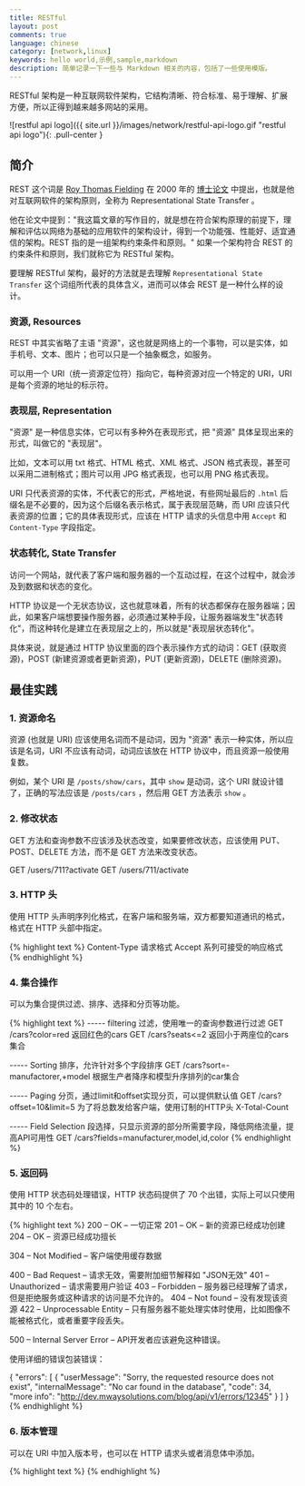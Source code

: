 ```yaml
---
title: RESTful
layout: post
comments: true
language: chinese
category: [network,linux]
keywords: hello world,示例,sample,markdown
description: 简单记录一下一些与 Markdown 相关的内容，包括了一些使用模版。
---
```


RESTful 架构是一种互联网软件架构，它结构清晰、符合标准、易于理解、扩展方便，所以正得到越来越多网站的采用。

<!-- more -->

<!--
出来好多文章都是说怎么在RESTful Uri里使用动词等等，这些人除了一部分是把文章拿来抄一抄的，其他的其实搞混了REST和RPC的概念了，REST强调资源，RPC强调动作，所以REST的Uri组成为名词，RPC多为动词短语。然而它们也并不是完全不相关的两个东西，本文中的实现就会参考一部分JSON-RPC的设计思想。
-->

![restful api logo]({{ site.url }}/images/network/restful-api-logo.gif "restful api logo"){: .pull-center }

## 简介

REST 这个词是 [Roy Thomas Fielding](https://en.wikipedia.org/wiki/Roy_Fielding) 在 2000 年的 [博士论文](http://www.ics.uci.edu/~fielding/pubs/dissertation/top.htm) 中提出，也就是他对互联网软件的架构原则，全称为 Representational State Transfer 。

他在论文中提到："我这篇文章的写作目的，就是想在符合架构原理的前提下，理解和评估以网络为基础的应用软件的架构设计，得到一个功能强、性能好、适宜通信的架构。REST 指的是一组架构约束条件和原则。" 如果一个架构符合 REST 的约束条件和原则，我们就称它为 RESTful 架构。

要理解 RESTful 架构，最好的方法就是去理解 `Representational State Transfer` 这个词组所代表的具体含义，进而可以体会 REST 是一种什么样的设计。

### 资源, Resources

REST 中其实省略了主语 "资源"，这也就是网络上的一个事物，可以是实体，如手机号、文本、图片；也可以只是一个抽象概念，如服务。

可以用一个 URI（统一资源定位符）指向它，每种资源对应一个特定的 URI，URI 是每个资源的地址的标示符。

### 表现层, Representation

"资源" 是一种信息实体，它可以有多种外在表现形式，把 "资源" 具体呈现出来的形式，叫做它的 "表现层"。

比如，文本可以用 txt 格式、HTML 格式、XML 格式、JSON 格式表现，甚至可以采用二进制格式；图片可以用 JPG 格式表现，也可以用 PNG 格式表现。

URI 只代表资源的实体，不代表它的形式，严格地说，有些网址最后的 `.html` 后缀名是不必要的，因为这个后缀名表示格式，属于表现层范畴，而 URI 应该只代表资源的位置；它的具体表现形式，应该在 HTTP 请求的头信息中用 `Accept` 和 `Content-Type` 字段指定。

### 状态转化, State Transfer

访问一个网站，就代表了客户端和服务器的一个互动过程，在这个过程中，就会涉及到数据和状态的变化。

HTTP 协议是一个无状态协议，这也就意味着，所有的状态都保存在服务器端；因此，如果客户端想要操作服务器，必须通过某种手段，让服务器端发生"状态转化"，而这种转化是建立在表现层之上的，所以就是"表现层状态转化"。

具体来说，就是通过 HTTP 协议里面的四个表示操作方式的动词：GET (获取资源)，POST (新建资源或者更新资源)，PUT (更新资源)，DELETE (删除资源)。





<!--
安全性与幂等性

关于HTTP请求采用的这些个方法，具有两个基本的特性，即“安全性”和“幂等性”。对于上述7种HTTP方法，GET、HEAD和OPTIONS均被认为是安全的方法，因为它们旨在实现对数据的获取，并不具有“边界效应（Side Effect[1]）”。至于其它4个HTTP方法，由于它们会导致服务端资源的变化，所以被认为是不安全的方法。

幂等性（Idempotent）是一个数学上的概念，在这里表示发送一次和多次请求引起的边界效应是一致的。在网速不够快的情况下，客户端发送一个请求后不能立即得到响应，由于不能确定是否请求是否被成功提交，所以它有可能会再次发送另一个相同的请求，幂等性决定了第二个请求是否有效。

上述3种安全的HTTP方法（GET、HEAD和OPTIONS）均是幂等方法。由于DELETE和PATCH请求操作的是现有的某个资源，所以它们是幂等方法。对于PUT请求，只有在对应资源不存在的情况下服务器才会进行添加操作，否则只作修改操作，所以它也是幂等方法。至于最后一种POST，由于它总是进行添加操作，如果服务器接收到两次相同的POST操作，将导致两个相同的资源被创建，所以这是一个非幂等的方法。

当我们在设计Web API的时候，应该尽量根据请求HTTP方法的幂等型来决定处理的逻辑。由于PUT是一个幂等方法，所以携带相同资源的PUT请求不应该引起资源的状态变化，如果我们在资源上附加一个自增长的计数器表示被修改的次数，这实际上就破坏了幂等型。

不过就我个人的观点来说，在有的场合下针对幂等型要求可以不需要那么严格。举个例子，我对于我们开发的发部分应用来说，数据表基本上都有一个名为LastUpdatedTime的字段表示记录最后一次被修改的时间，因为这是为了数据安全审核（Auditing）的需要。在这种情况下，如果接收到一个基于数据修改的PUT请求，我们总是会用提交数据去覆盖现有的数据，并将当前服务端时间（客户端时间不可靠）作为字段LastUpdatedTime的值，这实际上也破坏了幂等性。

可能有人说我们可以在真正修改数据之前检查提交的数据是否与现有数据一致，但是在涉及多个表链接的时候这个“预检”操作会带来性能损失，而且针对每个字段的逐一比较也是一个很繁琐的事情，所以我们一般不作这样的预检操作。

七、无状态性

RESTful只要维护资源的状态，而不需要维护客户端的状态。对于它来说，每次请求都是全新的，它只需要针对本次请求作相应的操作，不需要将本次请求的相关信息记录下来以便用于后续来自相同客户端请求的处理。

对于上面我们介绍的RESTful的这些个特性，它们都是要求我们为了满足这些特征做点什么，唯有这个无状态却是要求我们不要做什么，因为HTTP本身就是无状态的。举个例子，一个网页通过调用Web API分页获取符合查询条件的记录。一般情况下，页面导航均具有“上一页”和“下一页”链接用于呈现当前页的前一页和后一页的记录。那么现在有两种实现方式返回上下页的记录。

    Web API不仅仅会定义根据具体页码的数据查询定义相关的操作，还会针对“上一页”和“下一页”这样的请求定义单独的操作。它自身会根据客户端的Session ID对每次数据返回的页面在本地进行保存，以便能够知道上一页和下一页具体是哪一页。
    Web API只会定义根据具体页码的数据查询定义相关的操作，当前返回数据的页码由客户端来维护。

第一种貌似很“智能”，其实就是一种画蛇添足的作法，因为它破坏了Web API的无状态性。设计无状态的Web API不仅仅使Web API自身显得简单而精炼，还因减除了针对客户端的“亲和度（Affinty）”使我们可以有效地实施负载均衡，因为只有这样集群中的每一台服务器对于每个客户端才是等效的。

[1] 大部分计算机书籍都将Side Effect翻译成“副作用”，而我们一般将“副（负）作用”理解为负面的作用，其实计算机领域Side Effect表示的作用无所谓正负，所以我们觉得还是还原其字面的含义“边界效用”。除此之外，对于GET、HEAD和OPTIONS请求来说，如果服务端需要对它们作日志、缓存甚至计数操作，严格来说这也算是一种Side Effect，但是请求的发送者不对此负责。

[2] 这里的“兼容”不是指支持由浏览器发送的请求，因为通过执行JavaScript脚本可以让作为宿主的浏览器发送任何我们希望的请求，这里的兼容体现在尽可能地支持浏览器访问我们在地址栏中输入的URI默认发送的HTTP-GET请求。
-->










## 最佳实践

### 1. 资源命名

资源 (也就是 URI) 应该使用名词而不是动词，因为 "资源" 表示一种实体，所以应该是名词，URI 不应该有动词，动词应该放在 HTTP 协议中，而且资源一般使用复数。

例如，某个 URI 是 `/posts/show/cars`，其中 `show` 是动词，这个 URI 就设计错了，正确的写法应该是 `/posts/cars` ，然后用 GET 方法表示 `show` 。

<!--
使用子资源表达关系
如果一个资源与另外一个资源有关系，使用子资源：
GET /cars/711/drivers/ 返回 car 711的所有司机
GET /cars/711/drivers/4 返回 car 711的4号司机
-->

### 2. 修改状态

GET 方法和查询参数不应该涉及状态改变，如果要修改状态，应该使用 PUT、POST、DELETE 方法，而不是 GET 方法来改变状态。

GET /users/711?activate
GET /users/711/activate

### 3. HTTP 头

使用 HTTP 头声明序列化格式，在客户端和服务端，双方都要知道通讯的格式，格式在 HTTP 头部中指定。

{% highlight text %}
Content-Type    请求格式
Accept          系列可接受的响应格式
{% endhighlight %}

### 4. 集合操作

可以为集合提供过滤、排序、选择和分页等功能。

{% highlight text %}
----- filtering 过滤，使用唯一的查询参数进行过滤
GET /cars?color=red                    返回红色的cars
GET /cars?seats<=2                     返回小于两座位的cars集合

----- Sorting 排序，允许针对多个字段排序
GET /cars?sort=-manufactorer,+model    根据生产者降序和模型升序排列的car集合

----- Paging 分页，通过limit和offset实现分页，可以提供默认值
GET /cars?offset=10&limit=5            为了将总数发给客户端，使用订制的HTTP头 X-Total-Count

----- Field Selection 段选择，只显示资源的部分所需要字段，降低网络流量，提高API可用性
GET /cars?fields=manufacturer,model,id,color
{% endhighlight %}

### 5. 返回码

使用 HTTP 状态码处理错误，HTTP 状态码提供了 70 个出错，实际上可以只使用其中的 10 个左右。

{% highlight text %}
200 – OK – 一切正常
201 – OK – 新的资源已经成功创建
204 – OK – 资源已经成功擅长

304 – Not Modified – 客户端使用缓存数据

400 – Bad Request – 请求无效，需要附加细节解释如 "JSON无效"
401 – Unauthorized – 请求需要用户验证
403 – Forbidden – 服务器已经理解了请求，但是拒绝服务或这种请求的访问是不允许的。
404 – Not found – 没有发现该资源
422 – Unprocessable Entity – 只有服务器不能处理实体时使用，比如图像不能被格式化，或者重要字段丢失。

500 – Internal Server Error – API开发者应该避免这种错误。

使用详细的错误包装错误：

{
  "errors": [
   {
    "userMessage": "Sorry, the requested resource does not exist",
    "internalMessage": "No car found in the database",
    "code": 34,
    "more info": "http://dev.mwaysolutions.com/blog/api/v1/errors/12345"
   }
  ]
}
{% endhighlight %}



### 6. 版本管理

可以在 URI 中加入版本号，也可以在 HTTP 请求头或者消息体中添加。







<!--
RESTful API 设计最佳实践
http://blog.jobbole.com/41233/


http://www.runoob.com/w3cnote/restful-architecture.html
-->

{% highlight text %}
{% endhighlight %}
